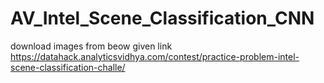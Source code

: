 # AV_Intel_Scene_Classification_CNN
download images from beow given link
https://datahack.analyticsvidhya.com/contest/practice-problem-intel-scene-classification-challe/
